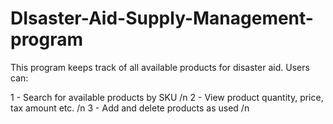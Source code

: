 # DIsaster-Aid-Supply-Management-program

This program keeps track of all available products for disaster aid. Users can:

1 - Search for available products by SKU /n
2 - View product quantity, price, tax amount etc. /n
3 - Add and delete products as used  /n

